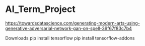 # AI_Term_Project

https://towardsdatascience.com/generating-modern-arts-using-generative-adversarial-network-gan-on-spell-39f67f83c7b4



Downloads 
pip install tensorflow
pip install tensorflow-addons
